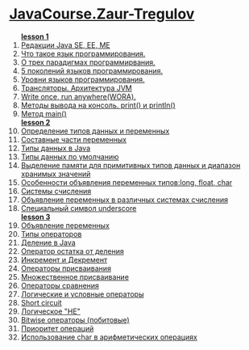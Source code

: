 <h1><a href="https://www.youtube.com/playlist?list=PLqj7-hRTFl_rqruGcnd2V8SPbY0j9DzT5">JavaCourse.Zaur-Tregulov</h1>
<ol>
<b><a href="https://www.youtube.com/watch?v=TQ_vwm4h0ro">lesson 1</a></b>
<li><a href="https://youtu.be/TQ_vwm4h0ro?t=380">Редакции Java SE, EE, ME</a></li>
<li><a href="https://youtu.be/TQ_vwm4h0ro?t=760">Что такое язык программирования.</a></li>
<li><a href="https://youtu.be/TQ_vwm4h0ro?t=823">О трех парадигмах программирвания.</a></li>
<li><a href="https://youtu.be/TQ_vwm4h0ro?t=902">5 поколений языков программирования.</a></li>
<li><a href="https://youtu.be/TQ_vwm4h0ro?t=1127">Уровни языков программирования.</a></li>
<li><a href="https://youtu.be/TQ_vwm4h0ro?t=1179">Трансляторы. Архитектура JVM</a></li>
<li><a href="https://youtu.be/TQ_vwm4h0ro?t=1422">Write once, run anywhere(WORA).</a></li>
<li><a href="https://youtu.be/TQ_vwm4h0ro?t="2517">Методы вывода на консоль. print() и println()</a></li>
<li><a href="https://youtu.be/TQ_vwm4h0ro?t=2808">Метод main()</a></li>  
<b><a href="https://www.youtube.com/watch?v=BJ3anfWOWR4">lesson 2</a></b>
<li><a href="https://youtu.be/BJ3anfWOWR4?t=572">Определение типов данных и переменных</a></li>
<li><a href="https://youtu.be/BJ3anfWOWR4?t=636">Составные части переменных</a></li>
<li><a href="https://youtu.be/BJ3anfWOWR4?t=859">Типы данных в Java</a></li>
<li><a href="https://youtu.be/BJ3anfWOWR4?t=1565">Типы данных по умолчанию</a></li>
<li><a href="https://youtu.be/BJ3anfWOWR4?t=1419">Выделение памяти для примитивных типов данных и диапазон хранимых значений</a></li>
<li><a href="https://youtu.be/BJ3anfWOWR4?t=1643">Особенности объявления переменных типов:long, float, char</a></li>
<li><a href="https://youtu.be/BJ3anfWOWR4?t=3004">Системы счисления</a></li>
<li><a href="https://youtu.be/BJ3anfWOWR4?t=3300">Объявление переменных в различных системах счисления</a></li>
<li><a href="https://youtu.be/BJ3anfWOWR4?t=3563">Специальный символ underscore</a></li>
<b><a href="https://www.youtube.com/watch?v=sfPjKw4f_1Q">lesson 3</a></b>
<li><a href="https://youtu.be/sfPjKw4f_1Q?t=448">Объявление переменных</a></li>
<li><a href="https://youtu.be/sfPjKw4f_1Q?t=627">Типы операторов</a></li>
<li><a href="https://youtu.be/sfPjKw4f_1Q?t=871">Деление в Java</a></li>
<li><a href="https://youtu.be/sfPjKw4f_1Q?t=871">Оператор остатка от деления</a></li>
<li><a href="https://youtu.be/sfPjKw4f_1Q?t=1293">Инкремент и Декремент</a></li>
<li><a href="https://youtu.be/sfPjKw4f_1Q?t=1293">Операторы присваивания</a></li>
<li><a href="https://youtu.be/sfPjKw4f_1Q?t=2484">Множественное присваивание</a></li>
<li><a href="https://youtu.be/sfPjKw4f_1Q?t=2994">Операторы сравнения</a></li>
<li><a href="https://youtu.be/sfPjKw4f_1Q?t=3453">Логические и условные операторы</a></li>
<li><a href="https://youtu.be/sfPjKw4f_1Q?t=4162">Short circuit</a></li>
<li><a href="https://youtu.be/sfPjKw4f_1Q?t=4473">Логическое "НЕ"</a></li>
<li><a href="https://youtu.be/sfPjKw4f_1Q?t=5135">Bitwise операторы (побитовые)</a></li>
<li><a href="https://youtu.be/sfPjKw4f_1Q?t=5944">Приоритет операций</a></li>
<li><a href="https://youtu.be/sfPjKw4f_1Q?t=6190">Использование char в арифметических операциях</a></li>




</ol>
